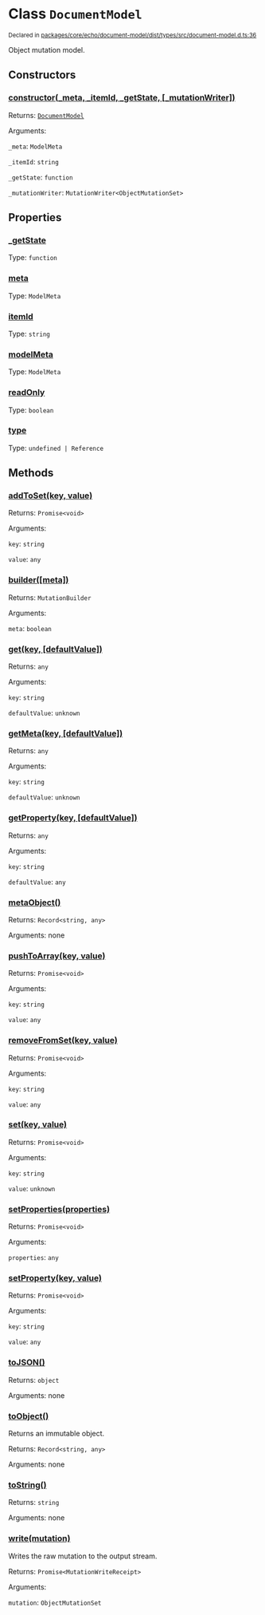 # Class `DocumentModel`
<sub>Declared in [packages/core/echo/document-model/dist/types/src/document-model.d.ts:36]()</sub>


Object mutation model.

## Constructors
### [constructor(_meta, _itemId, _getState, \[_mutationWriter\])]()




Returns: <code>[DocumentModel](/api/@dxos/react-client/classes/DocumentModel)</code>

Arguments: 

`_meta`: <code>ModelMeta</code>

`_itemId`: <code>string</code>

`_getState`: <code>function</code>

`_mutationWriter`: <code>MutationWriter&lt;ObjectMutationSet&gt;</code>



## Properties
### [_getState]()
Type: <code>function</code>



### [meta]()
Type: <code>ModelMeta</code>



### [itemId]()
Type: <code>string</code>



### [modelMeta]()
Type: <code>ModelMeta</code>



### [readOnly]()
Type: <code>boolean</code>



### [type]()
Type: <code>undefined | Reference</code>




## Methods
### [addToSet(key, value)]()




Returns: <code>Promise&lt;void&gt;</code>

Arguments: 

`key`: <code>string</code>

`value`: <code>any</code>


### [builder(\[meta\])]()




Returns: <code>MutationBuilder</code>

Arguments: 

`meta`: <code>boolean</code>


### [get(key, \[defaultValue\])]()




Returns: <code>any</code>

Arguments: 

`key`: <code>string</code>

`defaultValue`: <code>unknown</code>


### [getMeta(key, \[defaultValue\])]()




Returns: <code>any</code>

Arguments: 

`key`: <code>string</code>

`defaultValue`: <code>unknown</code>


### [getProperty(key, \[defaultValue\])]()




Returns: <code>any</code>

Arguments: 

`key`: <code>string</code>

`defaultValue`: <code>any</code>


### [metaObject()]()




Returns: <code>Record&lt;string, any&gt;</code>

Arguments: none




### [pushToArray(key, value)]()




Returns: <code>Promise&lt;void&gt;</code>

Arguments: 

`key`: <code>string</code>

`value`: <code>any</code>


### [removeFromSet(key, value)]()




Returns: <code>Promise&lt;void&gt;</code>

Arguments: 

`key`: <code>string</code>

`value`: <code>any</code>


### [set(key, value)]()




Returns: <code>Promise&lt;void&gt;</code>

Arguments: 

`key`: <code>string</code>

`value`: <code>unknown</code>


### [setProperties(properties)]()




Returns: <code>Promise&lt;void&gt;</code>

Arguments: 

`properties`: <code>any</code>


### [setProperty(key, value)]()




Returns: <code>Promise&lt;void&gt;</code>

Arguments: 

`key`: <code>string</code>

`value`: <code>any</code>


### [toJSON()]()




Returns: <code>object</code>

Arguments: none




### [toObject()]()


Returns an immutable object.

Returns: <code>Record&lt;string, any&gt;</code>

Arguments: none




### [toString()]()




Returns: <code>string</code>

Arguments: none




### [write(mutation)]()


Writes the raw mutation to the output stream.

Returns: <code>Promise&lt;MutationWriteReceipt&gt;</code>

Arguments: 

`mutation`: <code>ObjectMutationSet</code>


